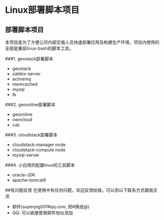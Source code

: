 # Linux部署脚本项目

## 部署脚本项目
本项目是为了方便公司内部实施人员快速部署应用及构建生产环境，项目内使用的全部是兼容linux-bash的脚本工具。

###1. geostack部署脚本
  * geostack
  * zabbix-server
  * activemq
  * memcached
  * mysql
  * lb

###2. geoonline部署脚本
  * geoonline
  * owncloud
  * cas

###3. cloudstack部署脚本
  * cloudstack-manager node
  * cloudstack-compute node
  * mysql-server

###4. 小白用的配置linux的工具脚本
  * oracle-JDK
  * apache-tomcat6
  
##有问题反馈
在使用中有任何问题，欢迎反馈给我，可以用以下联系方式跟我交流

* 邮件(superpig001#qq.com, 把#换成@)
* QQ: 可以直接使用邮件地址添加
